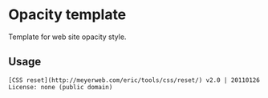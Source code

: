 # Opacity template

Template for web site opacity style.

## Usage

```
[CSS reset](http://meyerweb.com/eric/tools/css/reset/) v2.0 | 20110126
License: none (public domain)
```
